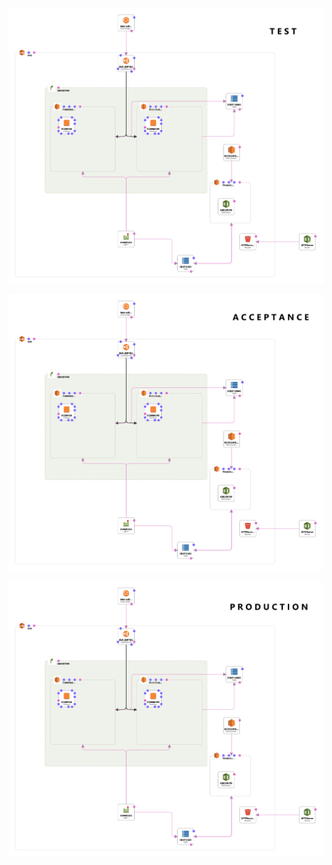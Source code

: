 ![template1-designer (6)](https://github.com/Team-Cloud-Tigers/DevOps-Sentia-Project/blob/27a925fca641d946180ff68f727bf2a473a972d7/Diagrams/FINALtemplate%20test%201.png)






![template1-designer (3)](https://github.com/Team-Cloud-Tigers/DevOps-Sentia-Project/blob/27a925fca641d946180ff68f727bf2a473a972d7/Diagrams/FINALtemplate%20acceptance.png)






![template1-designer (3)](https://github.com/Team-Cloud-Tigers/DevOps-Sentia-Project/blob/27a925fca641d946180ff68f727bf2a473a972d7/Diagrams/FINALtemplate%20production.png)

